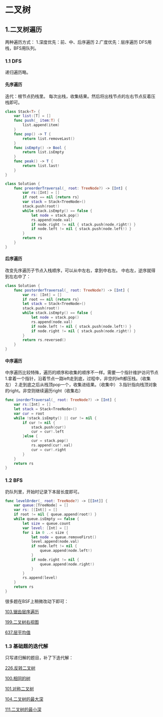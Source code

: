 
# 二叉树
## 1.二叉树遍历

两种遍历方式：
1.深度优先：前、中、后序遍历
2.广度优先：层序遍历
DFS用栈，BFS用队列。

### 1.1 DFS
递归遍历略。

#### 先序遍历
迭代：根节点扔栈里。
每次出栈，收集结果。然后将出栈节点的左右节点反着压栈即可。
```swift
class Stack<T> {
    var list:[T] = []
    func push(_ item:T) {
        list.append(item)
    }
    func pop() -> T {
        return list.removeLast()
    }
    func isEmpty() -> Bool {
        return list.isEmpty
    }
    func peak() -> T {
        return list.last!
    }
}

class Solution {
    func preorderTraversal(_ root: TreeNode?) -> [Int] {
        var rs:[Int] = []
        if root == nil {return rs}
        var stack = Stack<TreeNode>()
        stack.push(root!)
        while stack.isEmpty() == false {
            let node = stack.pop()
            rs.append(node.val)
            if node.right != nil { stack.push(node.right!) }
            if node.left != nil { stack.push(node.left!) }
        }
        return rs
    }
}
```
#### 后序遍历
改变先序遍历子节点入栈顺序，可以从中左右，拿到中右左。
中右左，逆序就得到左右中了：

```swift
class Solution {
    func postorderTraversal(_ root: TreeNode?) -> [Int] {
        var rs: [Int] = []
        if root == nil {return rs}
        let stack = Stack<TreeNode>()
        stack.push(root!)
        while stack.isEmpty() == false {
            let node = stack.pop()
            rs.append(node.val)
            if node.left != nil { stack.push(node.left!) }
            if node.right != nil { stack.push(node.right!) }
        }
        return rs.reversed()
    }
}

```

#### 中序遍历
中序遍历比较特殊，遍历的顺序和收集的顺序不一样。需要一个指针维护访问节点
1.拿着一个指针，沿着节点一路left走到底，过程中，非空的left都压栈。（收集左）
2.走到底之后从栈顶pop一个，收集进结果。（收集中）
3.指针指向栈顶对象的right。非空则继续遍历right（收集右）

```swift
func inorderTraversal(_ root: TreeNode?) -> [Int] {
    var rs:[Int] = []
    let stack = Stack<TreeNode>()
    var cur = root
    while !stack.isEmpty() || cur != nil {
        if cur != nil {
            stack.push(cur!)
            cur = cur!.left
        }else {
            cur = stack.pop()
            rs.append(cur!.val)
            cur = cur!.right
        }
    }
    return rs
}
```

### 1.2 BFS
扔队列里，开始时记录下本层长度即可。
```swift
func levelOrder(_ root: TreeNode?) -> [[Int]] {
    var queue:[TreeNode] = []
    var rs: [[Int]] = []
    if root != nil { queue.append(root!) }
    while queue.isEmpty == false {
        let size = queue.count
        var level: [Int] = []
        for i in 0 ..< size {
            let node = queue.removeFirst()
            level.append(node.val)
            if node.left != nil {
                queue.append(node.left!)
            }
            if node.right != nil {
                queue.append(node.right!)
            }
        }
        rs.append(level)
    }
    return rs
}
```
很多题在BSF上稍微改动下即可：

[103.锯齿层序遍历](../mid/102.swift)

[199.二叉树右视图](../mid/199.swift)

[637.层平均值](../easy/637.swift)

### 1.3 基础题的迭代解

只写递归解的题目，补了下迭代解：

[226.反转二叉树](../easy/226.swift)

[100.相同的树](../easy/100.swift)

[101.对称二叉树](../easy/101.swift)

[104.二叉树的最大深](../easy/104.swift)

[111.二叉树的最小深](../easy/111.swift)

